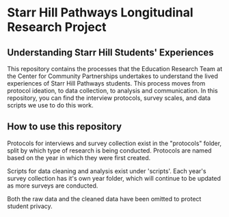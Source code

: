 # Starr Hill Pathways Longitudinal Research Project 
## Understanding Starr Hill Students' Experiences 
This repository contains the processes that the Education Research Team at the Center for Community
Partnerships undertakes to understand the lived experiences of Starr Hill Pathways students.
This process moves from protocol ideation, to data collection, to analysis and communication. 
In this repository, you can find the interview protocols, survey scales, and data scripts we
use to do this work. 

## How to use this repository
Protocols for interviews and survey collection exist in the "protocols" folder, split by which
type of research is being conducted. Protocols are named based on the year in which they were 
first created. 

Scripts for data cleaning and analysis exist under 'scripts'. Each year's survey collection has
it's own year folder, which will continue to be updated as more surveys are conducted. 

Both the raw data and the cleaned data have been omitted to protect student privacy.
